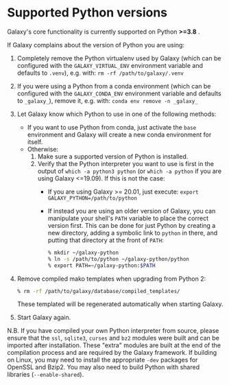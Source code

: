 # Supported Python versions

Galaxy's core functionality is currently supported on Python **>=3.8** .

If Galaxy complains about the version of Python you are using:

1. Completely remove the Python virtualenv used by Galaxy (which can be
   configured with the `GALAXY_VIRTUAL_ENV` environment variable and defaults to
   `.venv`), e.g. with: `rm -rf /path/to/galaxy/.venv`

2. If you were using a Python from a conda environment (which can be configured
   with the `GALAXY_CONDA_ENV` environment variable and defaults to `_galaxy_`),
   remove it, e.g. with: `conda env remove -n _galaxy_`

3. Let Galaxy know which Python to use in one of the following methods:

    - If you want to use Python from conda, just activate the `base` environment
      and Galaxy will create a new conda environment for itself.
    - Otherwise:
        1. Make sure a supported version of Python is installed.
        2. Verify that the Python interpreter you want to use is first in the
           output of `which -a python3 python` (or `which -a python` if you are
           using Galaxy <=19.09). If this is not the case:
           - If you are using Galaxy >= 20.01, just execute:
             `export GALAXY_PYTHON=/path/to/python`
           - If instead you are using an older version of Galaxy, you can
            manipulate your shell's `PATH` variable to place the correct version
            first. This can be done for just Python by creating a new directory,
            adding a symbolic link to `python` in there, and putting that
            directory at the front of `PATH`:

              ```sh
              % mkdir ~/galaxy-python
              % ln -s /path/to/python ~/galaxy-python/python
              % export PATH=~/galaxy-python:$PATH
              ```

4. Remove compiled mako templates when upgrading from Python 2:
     ```sh
     % rm -rf /path/to/galaxy/database/compiled_templates/
     ```
   These templated will be regenerated automatically when starting Galaxy.

5. Start Galaxy again.

N.B. If you have compiled your own Python interpreter from source, please ensure
that the `ssl`, `sqlite3`, `curses` and `bz2` modules were built and can be
imported after installation. These "extra" modules are built at the end of the
compilation process and are required by the Galaxy framework. If building on
Linux, you may need to install the appropriate `-dev` packages for OpenSSL and
Bzip2. You may also need to build Python with shared libraries
(`--enable-shared`).

